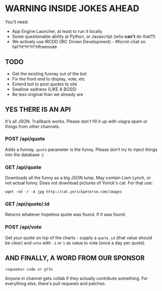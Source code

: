 # **WARNING** INSIDE JOKES AHEAD

You'll need:

* App Engine Launcher, at least to run it locally
* Some questionable ability at Python, or Javascript (who **can't** do that?!)
* We actively use IRCDD (IRC Driven Development) - #forrst-chat on
  fail^H^H^H^Hfreenode

## TODO

* Get the existing funnay out of the bot
* Fix the front end to display, vote, etc
* Extend bot to post quotes to site
* Swallow sadness (LIKE A BOSS)
* Be less original than we already are

## YES THERE IS AN API

It's all JSON. ?callback works. Please don't fill it up with viagra spam or
things from other channels.

### POST /api/quote

Adds a funnay. `quote` parameter is the funny. Please don't try to inject things
into the database :(

### GET /api/quote

Downloads all the funny as a big JSON lump. May contain Liam Lynch, or not
actual funny. Does not download pictures of Yorick's cat. For that use:

    wget -nd -r -A jpg http://cat.yorickpeterse.com/images

### GET /api/quote/:id

Returns whatever hopeless quote was found. If it was found.

### POST /api/vote

Get your quote on top of the charts - supply a `quote_id` (that value should be
clear) and `vote` with `-1` or `1` as value to vote (once a day per quote).

## AND FINALLY, A WORD FROM OUR SPONSOR

    <squeeks> code or gtfo

Anyone in channel gets collab if they actually contribute something. For
everything else, there's pull requests and patches.
